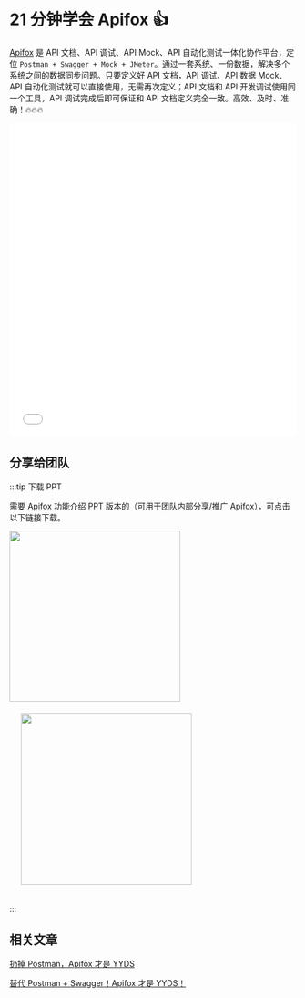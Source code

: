 # 21 分钟学会 Apifox 👍

[Apifox](https://www.apifox.cn/) 是 API 文档、API 调试、API Mock、API 自动化测试一体化协作平台，定位 `Postman + Swagger + Mock + JMeter`。通过一套系统、一份数据，解决多个系统之间的数据同步问题。只要定义好 API 文档，API 调试、API 数据 Mock、API 自动化测试就可以直接使用，无需再次定义；API 文档和 API 开发调试使用同一个工具，API 调试完成后即可保证和 API 文档定义完全一致。高效、及时、准确！🔥🔥🔥

<iframe src="//player.bilibili.com/player.html?aid=558078414&bvid=BV1ae4y1y7bf&cid=833620924&page=1&high_quality=1&danmaku=0 " scrolling="no" border="0" frameborder="no" framespacing="0" width="100%" height="550" allowfullscreen="true"> </iframe>

## 分享给团队

:::tip 下载 PPT

需要 [Apifox](https://www.apifox.cn/) 功能介绍 PPT 版本的（可用于团队内部分享/推广 Apifox），可点击以下链接下载。

<a href='https://cdn.apifox.cn/www/assets/ppt/Apifox-API%E6%96%87%E6%A1%A3%E3%80%81API%E8%B0%83%E8%AF%95%E3%80%81API%20Mock%E3%80%81API%E8%87%AA%E5%8A%A8%E5%8C%96%E6%B5%8B%E8%AF%95%E4%B8%80%E4%BD%93%E5%8C%96%E5%8D%8F%E4%BD%9C%E5%B9%B3%E5%8F%B0.pptx'>
<img src='./assets/img/contact-us/ppt.png' width='300px' style='margin-bottom:20px' />
</a >

<a href='https://cdn.apifox.cn/www/assets/ppt/Apifox-API%E6%96%87%E6%A1%A3%E3%80%81API%E8%B0%83%E8%AF%95%E3%80%81API%20Mock%E3%80%81API%E8%87%AA%E5%8A%A8%E5%8C%96%E6%B5%8B%E8%AF%95%E4%B8%80%E4%BD%93%E5%8C%96%E5%8D%8F%E4%BD%9C%E5%B9%B3%E5%8F%B0.pdf' style="margin-left:20px">
<img src='./assets/img/contact-us/pdf.png' width='300px' style='margin-bottom:20px' />
</a>

:::

## 相关文章

[扔掉 Postman，Apifox 才是 YYDS](./articles/apifox-yyds-discard-postman/)

[替代 Postman + Swagger！Apifox 才是 YYDS！](./articles/apifox-replace-postman-and-swagger/)
